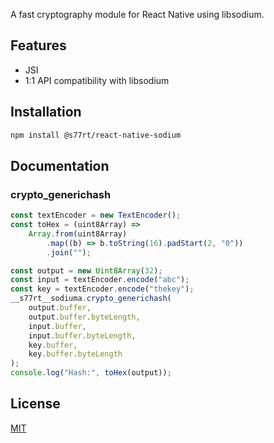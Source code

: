 A fast cryptography module for React Native using libsodium.

## Features

-   JSI
-   1:1 API compatibility with libsodium

## Installation

```bash
npm install @s77rt/react-native-sodium
```

## Documentation

### crypto_generichash

```js
const textEncoder = new TextEncoder();
const toHex = (uint8Array) =>
	Array.from(uint8Array)
		.map((b) => b.toString(16).padStart(2, "0"))
		.join("");

const output = new Uint8Array(32);
const input = textEncoder.encode("abc");
const key = textEncoder.encode("thekey");
__s77rt__sodiuma.crypto_generichash(
	output.buffer,
	output.buffer.byteLength,
	input.buffer,
	input.buffer.byteLength,
	key.buffer,
	key.buffer.byteLength
);
console.log("Hash:", toHex(output));
```

## License

[MIT](LICENSE)
